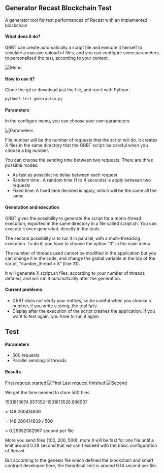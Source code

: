 ## Generator Recast Blockchain Test

A generator tool for test performances of Recast with an implemented blockchain 


#### What does it do?

GRBT can create automatically a script file and execute it himself to simulate a massive upload of files, and you can configure some parameters to personalized the test, according to your context.

![Menu](http://nonotools.fr/projets/metablock/menu1.png)

#### How to use it?

Clone the git or download just the file, and run it with Python :

```python
python3 test_generation.py
```

#### Parameters

In the configure menu, you can choose your own parameters:

![Parameters](http://nonotools.fr/projets/metablock/menu2.png)

File number will be the number of requests that the script will do. It creates X files in the same directory that the GRBT script: be careful when you choose a big number.

You can choose the sending time between two requests. There are three possible modes: 

* As fast as possible: no delay between each request
* Random time : A random time (1 to 4 seconds) is apply between two requests
* Fixed time: A fixed time decided is apply, which will be the same all the same

#### Generation and execution

GRBT gives the possibility to generate the script for a mono-thread execution, exported in the same directory in a file called script.sh. You can execute it once generated, directly in the tools.

The second possibility is to run it in parallel, with a multi-threading execution. To do it, you have to choose the option “3” in the main menu.

The number of threads used cannot be modified in the application but you can change it in the code, and change the global variable at the top of the script, “number_thread = 8” (line 31).

It will generate X script.sh files, according to your number of threads defined, and will run it automatically after the generation.

#### Current problems

- GRBT does not verify your entries, so be careful when you choose a number, if you write a string, the tool fails.
- Display after the execution of the script crashes the application. If you want to test again, you have to run it again.


## Test

#### Parameters
- 500 requests
- Parallel sending: 8 threads

#### Results

First request started
![First](http://nonotools.fr/projets/metablock/first.png)
Last request finished
![Second](http://nonotools.fr/projets/metablock/last.png)

We get the time needed to store 500 files:

1531813674.957352-1531813526.696937

= 148.260414839

= 148.260414839 / 500

= 0.29652082967 second per file

More you send files (100, 200, 500), more it will be fast for one file until a limit around 0.28 second that we can't exceed with the basic configuration of Recast.

But according to the genesis file which defined the blockchain and smart contract developed here, the theoritical limit is around 0.14 second per file.
